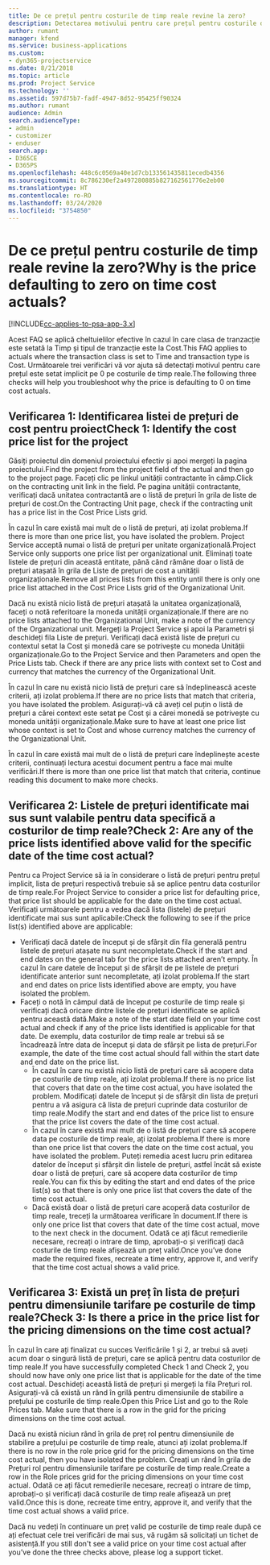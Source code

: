 ```yaml
---
title: De ce prețul pentru costurile de timp reale revine la zero?
description: Detectarea motivului pentru care prețul pentru costurile de timp reale revine la zero.
author: rumant
manager: kfend
ms.service: business-applications
ms.custom:
- dyn365-projectservice
ms.date: 8/21/2018
ms.topic: article
ms.prod: Project Service
ms.technology: ''
ms.assetid: 597d75b7-fadf-4947-8d52-95425ff90324
ms.author: rumant
audience: Admin
search.audienceType:
- admin
- customizer
- enduser
search.app:
- D365CE
- D365PS
ms.openlocfilehash: 448c6c0569a40e1d7cb133561435811ecedb4356
ms.sourcegitcommit: 8c786230ef2a497280885b827162561776e2eb00
ms.translationtype: HT
ms.contentlocale: ro-RO
ms.lasthandoff: 03/24/2020
ms.locfileid: "3754850"
---
```

# <a name="why-is-the-price-defaulting-to-zero-on-time-cost-actuals"></a><span data-ttu-id="206f3-103">De ce prețul pentru costurile de timp reale revine la zero?</span><span class="sxs-lookup"><span data-stu-id="206f3-103">Why is the price defaulting to zero on time cost actuals?</span></span>

[!INCLUDE[cc-applies-to-psa-app-3.x](../includes/cc-applies-to-psa-app-3x.md)]

<span data-ttu-id="206f3-104">Acest FAQ se aplică cheltuielilor efective în cazul în care clasa de tranzacție este setată la Timp și tipul de tranzacție este la Cost.</span><span class="sxs-lookup"><span data-stu-id="206f3-104">This FAQ applies to actuals where the transaction class is set to Time and transaction type is Cost.</span></span> <span data-ttu-id="206f3-105">Următoarele trei verificări vă vor ajuta să detectați motivul pentru care prețul este setat implicit pe 0 pe costurile de timp reale.</span><span class="sxs-lookup"><span data-stu-id="206f3-105">The following three checks will help you troubleshoot why the price is defaulting to 0 on time cost actuals.</span></span>
 
## <a name="check-1-identify-the-cost-price-list-for-the-project"></a><span data-ttu-id="206f3-106">Verificarea 1: Identificarea listei de prețuri de cost pentru proiect</span><span class="sxs-lookup"><span data-stu-id="206f3-106">Check 1: Identify the cost price list for the project</span></span>

<span data-ttu-id="206f3-107">Găsiți proiectul din domeniul proiectului efectiv și apoi mergeți la pagina proiectului.</span><span class="sxs-lookup"><span data-stu-id="206f3-107">Find the project from the project field of the actual and then go to the project page.</span></span> <span data-ttu-id="206f3-108">Faceți clic pe linkul unității contractante în câmp.</span><span class="sxs-lookup"><span data-stu-id="206f3-108">Click on the contracting unit link in the field.</span></span> <span data-ttu-id="206f3-109">Pe pagina unității contractante, verificați dacă unitatea contractantă are o listă de prețuri în grila de liste de prețuri de cost.</span><span class="sxs-lookup"><span data-stu-id="206f3-109">On the Contracting Unit page, check if the contracting unit has a price list in the Cost Price Lists grid.</span></span>

<span data-ttu-id="206f3-110">În cazul în care există mai mult de o listă de prețuri, ați izolat problema.</span><span class="sxs-lookup"><span data-stu-id="206f3-110">If there is more than one price list, you have isolated the problem.</span></span> <span data-ttu-id="206f3-111">Project Service acceptă numai o listă de prețuri per unitate organizațională.</span><span class="sxs-lookup"><span data-stu-id="206f3-111">Project Service only supports one price list per organizational unit.</span></span> <span data-ttu-id="206f3-112">Eliminați toate listele de prețuri din această entitate, până când rămâne doar o listă de prețuri atașată în grila de Liste de prețuri de cost a unității organizaționale.</span><span class="sxs-lookup"><span data-stu-id="206f3-112">Remove all prices lists from this entity until there is only one price list attached in the Cost Price Lists grid of the Organizational Unit.</span></span>

<span data-ttu-id="206f3-113">Dacă nu există nicio listă de prețuri atașată la unitatea organizațională, faceți o notă referitoare la moneda unității organizaționale.</span><span class="sxs-lookup"><span data-stu-id="206f3-113">If there are no price lists attached to the Organizational Unit, make a note of the currency of the Organizational unit.</span></span> <span data-ttu-id="206f3-114">Mergeți la Project Service și apoi la Parametri și deschideți fila Liste de prețuri. Verificați dacă există liste de prețuri cu contextul setat la Cost și monedă care se potrivește cu moneda Unității organizaționale.</span><span class="sxs-lookup"><span data-stu-id="206f3-114">Go to the Project Service and then Parameters and open the Price Lists tab. Check if there are any price lists with context set to Cost and currency that matches the currency of the Organizational Unit.</span></span>
 
<span data-ttu-id="206f3-115">În cazul în care nu există nicio listă de prețuri care să îndeplinească aceste criterii, ați izolat problema.</span><span class="sxs-lookup"><span data-stu-id="206f3-115">If there are no price lists that match that criteria, you have isolated the problem.</span></span> <span data-ttu-id="206f3-116">Asigurați-vă că aveți cel puțin o listă de prețuri a cărei context este setat pe Cost și a cărei monedă se potrivește cu moneda unității organizaționale.</span><span class="sxs-lookup"><span data-stu-id="206f3-116">Make sure to have at least one price list whose context is set to Cost and whose currency matches the currency of the Organizational Unit.</span></span>

<span data-ttu-id="206f3-117">În cazul în care există mai mult de o listă de prețuri care îndeplinește aceste criterii, continuați lectura acestui document pentru a face mai multe verificări.</span><span class="sxs-lookup"><span data-stu-id="206f3-117">If there is more than one price list that match that criteria, continue reading this document to make more checks.</span></span>

## <a name="check-2-are-any-of-the-price-lists-identified-above-valid-for-the-specific-date-of-the-time-cost-actual"></a><span data-ttu-id="206f3-118">Verificarea 2: Listele de prețuri identificate mai sus sunt valabile pentru data specifică a costurilor de timp reale?</span><span class="sxs-lookup"><span data-stu-id="206f3-118">Check 2: Are any of the price lists identified above valid for the specific date of the time cost actual?</span></span>

<span data-ttu-id="206f3-119">Pentru ca Project Service să ia în considerare o listă de prețuri pentru prețul implicit, lista de prețuri respectivă trebuie să se aplice pentru data costurilor de timp reale.</span><span class="sxs-lookup"><span data-stu-id="206f3-119">For Project Service to consider a price list for defaulting price, that price list should be applicable for the date on the time cost actual.</span></span> <span data-ttu-id="206f3-120">Verificați următoarele pentru a vedea dacă lista (listele) de prețuri identificate mai sus sunt aplicabile:</span><span class="sxs-lookup"><span data-stu-id="206f3-120">Check the following to see if the price list(s) identified above are applicable:</span></span>

- <span data-ttu-id="206f3-121">Verificați dacă datele de început și de sfârșit din fila generală pentru listele de prețuri atașate nu sunt necompletate.</span><span class="sxs-lookup"><span data-stu-id="206f3-121">Check if the start and end dates on the general tab for the price lists attached aren’t empty.</span></span> <span data-ttu-id="206f3-122">În cazul în care datele de început și de sfârșit de pe listele de prețuri identificate anterior sunt necompletate, ați izolat problema.</span><span class="sxs-lookup"><span data-stu-id="206f3-122">If the start and end dates on price lists identified above are empty, you have isolated the problem.</span></span> 
- <span data-ttu-id="206f3-123">Faceți o notă în câmpul dată de început pe costurile de timp reale și verificați dacă oricare dintre listele de prețuri identificate se aplică pentru această dată.</span><span class="sxs-lookup"><span data-stu-id="206f3-123">Make a note of the start date field on your time cost actual and check if any of the price lists identified is applicable for that date.</span></span> <span data-ttu-id="206f3-124">De exemplu, data costurilor de timp reale ar trebui să se încadrează între data de început și data de sfârșit pe lista de prețuri.</span><span class="sxs-lookup"><span data-stu-id="206f3-124">For example, the date of the time cost actual should fall within the start date and end date on the price list.</span></span> 
    - <span data-ttu-id="206f3-125">În cazul în care nu există nicio listă de prețuri care să acopere data pe costurile de timp reale, ați izolat problema.</span><span class="sxs-lookup"><span data-stu-id="206f3-125">If there is no price list that covers that date on the time cost actual, you have isolated the problem.</span></span> <span data-ttu-id="206f3-126">Modificați datele de început și de sfârșit din lista de prețuri pentru a vă asigura că lista de prețuri cuprinde data costurilor de timp reale.</span><span class="sxs-lookup"><span data-stu-id="206f3-126">Modify the start and end dates of the price list to ensure that the price list covers the date of the time cost actual.</span></span> 
    - <span data-ttu-id="206f3-127">În cazul în care există mai mult de o listă de prețuri care să acopere data pe costurile de timp reale, ați izolat problema.</span><span class="sxs-lookup"><span data-stu-id="206f3-127">If there is more than one price list that covers the date on the time cost actual, you have isolated the problem.</span></span> <span data-ttu-id="206f3-128">Puteți remedia acest lucru prin editarea datelor de început și sfârșit din listele de prețuri, astfel încât să existe doar o listă de prețuri, care să acopere data costurilor de timp reale.</span><span class="sxs-lookup"><span data-stu-id="206f3-128">You can fix this by editing the start and end dates of the price list(s) so that there is only one price list that covers the date of the time cost actual.</span></span> 
    - <span data-ttu-id="206f3-129">Dacă există doar o listă de prețuri care acoperă data costurilor de timp reale, treceți la următoarea verificare în document.</span><span class="sxs-lookup"><span data-stu-id="206f3-129">If there is only one price list that covers that date of the time cost actual, move to the next check in the document.</span></span>
<span data-ttu-id="206f3-130">Odată ce ați făcut remedierile necesare, recreați o intrare de timp, aprobați-o și verificați dacă costurile de timp reale afișează un preț valid.</span><span class="sxs-lookup"><span data-stu-id="206f3-130">Once you’ve done made the required fixes, recreate a time entry, approve it, and verify that the time cost actual shows a valid price.</span></span>

## <a name="check-3-is-there-a-price-in-the-price-list-for-the-pricing-dimensions-on-the-time-cost-actual"></a><span data-ttu-id="206f3-131">Verificarea 3: Există un preț în lista de prețuri pentru dimensiunile tarifare pe costurile de timp reale?</span><span class="sxs-lookup"><span data-stu-id="206f3-131">Check 3: Is there a price in the price list for the pricing dimensions on the time cost actual?</span></span>

<span data-ttu-id="206f3-132">În cazul în care ați finalizat cu succes Verificările 1 și 2, ar trebui să aveți acum doar o singură listă de prețuri, care se aplică pentru data costurilor de timp reale.</span><span class="sxs-lookup"><span data-stu-id="206f3-132">If you have successfully completed Check 1 and Check 2, you should now have only one price list that is applicable for the date of the time cost actual.</span></span> <span data-ttu-id="206f3-133">Deschideți această listă de prețuri și mergeți la fila Prețuri rol. Asigurați-vă că există un rând în grilă pentru dimensiunile de stabilire a prețului pe costurile de timp reale.</span><span class="sxs-lookup"><span data-stu-id="206f3-133">Open this Price List and go to the Role Prices tab. Make sure that there is a row in the grid for the pricing dimensions on the time cost actual.</span></span>

<span data-ttu-id="206f3-134">Dacă nu există niciun rând în grila de preț rol pentru dimensiunile de stabilire a prețului pe costurile de timp reale, atunci ați izolat problema.</span><span class="sxs-lookup"><span data-stu-id="206f3-134">If there is no row in the role price grid for the pricing dimensions on the time cost actual, then you have isolated the problem.</span></span> <span data-ttu-id="206f3-135">Creați un rând în grila de Prețuri rol pentru dimensiunile tarifare pe costurile de timp reale.</span><span class="sxs-lookup"><span data-stu-id="206f3-135">Create a row in the Role prices grid for the pricing dimensions on your time cost actual.</span></span> <span data-ttu-id="206f3-136">Odată ce ați făcut remedierile necesare, recreați o intrare de timp, aprobați-o și verificați dacă costurile de timp reale afișează un preț valid.</span><span class="sxs-lookup"><span data-stu-id="206f3-136">Once this is done, recreate time entry, approve it, and verify that the time cost actual shows a valid price.</span></span>
 
<span data-ttu-id="206f3-137">Dacă nu vedeți în continuare un preț valid pe costurile de timp reale după ce ați efectuat cele trei verificări de mai sus, vă rugăm să solicitați un tichet de asistență.</span><span class="sxs-lookup"><span data-stu-id="206f3-137">If you still don't see a valid price on your time cost actual after you’ve done the three checks above, please log a support ticket.</span></span>



